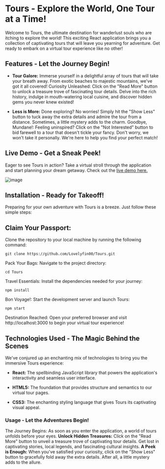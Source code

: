 # Tours - Explore the World, One Tour at a Time!

Welcome to Tours, the ultimate destination for wanderlust souls who are itching to explore the world! This exciting React application brings you a collection of captivating tours that will leave you yearning for adventure. Get ready to embark on a virtual tour experience like no other!

## Features - Let the Journey Begin!

- **Tour Galore:**  Immerse yourself in a delightful array of tours that will take your breath away. From exotic beaches to majestic mountains, we've got it all covered!
Curiosity Unleashed: Click on the "Read More" button to unlock a treasure trove of fascinating tour details. Delve into the rich history, indulge in mouth-watering local cuisine, and discover hidden gems you never knew existed!

- **Less is More:** Done exploring? No worries! Simply hit the "Show Less" button to tuck away the extra details and admire the tour from a distance. Sometimes, a little mystery adds to the charm.
Goodbye, Mundane!: Feeling uninspired? Click on the "Not Interested" button to bid farewell to a tour that doesn't tickle your fancy. Don't worry, we won't take it personally. We're here to help you find your perfect match!

## Live Demo - Get a Sneak Peek!

Eager to see Tours in action? Take a virtual stroll through the application and start planning your dream getaway. Check out the [live demo here.]()

![image](https://github.com/Lovelyfin00/Tours/assets/38161296/e37719b7-1cd7-44b2-b506-9cbc24a6c516)


## Installation - Ready for Takeoff!
Preparing for your own adventure with Tours is a breeze. Just follow these simple steps:

## Claim Your Passport: 
Clone the repository to your local machine by running the following command:

`git clone https://github.com/Lovelyfin00/Tours.git`

Pack Your Bags: Navigate to the project directory:

`cd Tours`

Travel Essentials: Install the dependencies needed for your journey:

`npm install`

Bon Voyage!: Start the development server and launch Tours:

`npm start`

Destination Reached: Open your preferred browser and visit http://localhost:3000 to begin your virtual tour experience!

## Technologies Used - The Magic Behind the Scenes

We've conjured up an enchanting mix of technologies to bring you the immersive Tours experience:

- **React:** The spellbinding JavaScript library that powers the application's interactivity and seamless user interface.

- **HTML5:** The foundation that provides structure and semantics to our virtual tour pages.
- **CSS3:** The enchanting styling language that gives Tours its captivating visual appeal.

### Usage - Let the Adventures Begin!

The Journey Begins: As soon as you enter the application, a world of tours unfolds before your eyes.
**Unlock Hidden Treasures:** Click on the "Read More" button to unveil a treasure trove of captivating tour details. Get lost in captivating stories, local legends, and fascinating cultural insights.
**A Peek is Enough:** When you've satisfied your curiosity, click on the "Show Less" button to gracefully fold away the extra details. After all, a little mystery adds to the allure.





